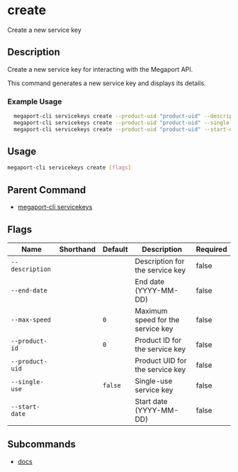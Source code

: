 # create

Create a new service key

## Description

Create a new service key for interacting with the Megaport API.

This command generates a new service key and displays its details.

### Example Usage

```sh
  megaport-cli servicekeys create --product-uid "product-uid" --description "My service key"
  megaport-cli servicekeys create --product-uid "product-uid" --single-use --max-speed 1000 --description "Single-use key"
  megaport-cli servicekeys create --product-uid "product-uid" --start-date "2023-01-01" --end-date "2023-12-31"
```

## Usage

```sh
megaport-cli servicekeys create [flags]
```


## Parent Command

* [megaport-cli servicekeys](megaport-cli_servicekeys.md)
## Flags

| Name | Shorthand | Default | Description | Required |
|------|-----------|---------|-------------|----------|
| `--description` |  |  | Description for the service key | false |
| `--end-date` |  |  | End date (YYYY-MM-DD) | false |
| `--max-speed` |  | `0` | Maximum speed for the service key | false |
| `--product-id` |  | `0` | Product ID for the service key | false |
| `--product-uid` |  |  | Product UID for the service key | false |
| `--single-use` |  | `false` | Single-use service key | false |
| `--start-date` |  |  | Start date (YYYY-MM-DD) | false |

## Subcommands
* [docs](megaport-cli_servicekeys_create_docs.md)

